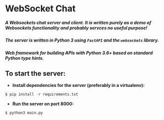 # WebSocket Chat

##### A Websockets chat server and client. It is written purely as a demo of Websockets functionality and probably servces no useful purpose!

##### The server is written in Python 3 using  `FastAPI` and the `websockets` library.

##### Web framework for building APIs with Python 3.6+ based on standard Python type hints.

## **To start the server:**

* **Install dependencies for the server (preferably in a virtualenv):**
```py
$ pip install -r requirements.txt
```
* **Run the server on port 8000:**
```py
$ python3 main.py
```
